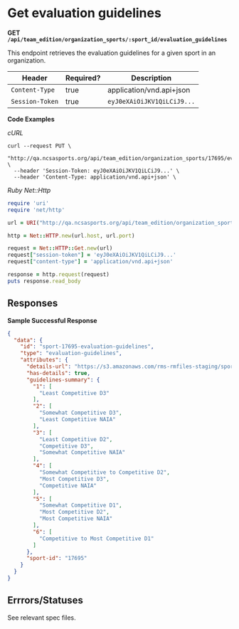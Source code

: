 # Get evaluation guidelines

**GET `/api/team_edition/organization_sports/:sport_id/evaluation_guidelines`**

This endpoint retrieves the evaluation guidelines for a given sport in an organization.

| Header          | Required? | Description                |
|-----------------|-----------|----------------------------|
| `Content-Type`  | true      | application/vnd.api+json   |
| `Session-Token` | true      | `eyJ0eXAiOiJKV1QiLCiJ9...` |

**Code Examples**

_cURL_

```shell
curl --request PUT \
  "http://qa.ncsasports.org/api/team_edition/organization_sports/17695/evaluation_guidelines" \
  --header 'Session-Token: eyJ0eXAiOiJKV1QiLCiJ9...' \
  --header 'Content-Type: application/vnd.api+json' \
```


_Ruby Net::Http_

```ruby
require 'uri'
require 'net/http'

url = URI("http://qa.ncsasports.org/api/team_edition/organization_sports/17695/evaluation_guidelines")

http = Net::HTTP.new(url.host, url.port)

request = Net::HTTP::Get.new(url)
request["session-token"] = 'eyJ0eXAiOiJKV1QiLCiJ9...'
request["content-type"] = 'application/vnd.api+json'

response = http.request(request)
puts response.read_body
```

## Responses

**Sample Successful Response**

```json
{
  "data": {
    "id": "sport-17695-evaluation-guidelines",
    "type": "evaluation-guidelines",
    "attributes": {
      "details-url": "https://s3.amazonaws.com/rms-rmfiles-staging/sports_rubricks/All-Sports-Guidelines2016-Mens-Volleyball.pdf",
      "has-details": true,
      "guidelines-summary": {
        "1": [
          "Least Competitive D3"
        ],
        "2": [
          "Somewhat Competitive D3",
          "Least Competitive NAIA"
        ],
        "3": [
          "Least Competitive D2",
          "Competitive D3",
          "Somewhat Competitive NAIA"
        ],
        "4": [
          "Somewhat Competitive to Competitive D2",
          "Most Competitive D3",
          "Competitive NAIA"
        ],
        "5": [
          "Somewhat Competitive D1",
          "Most Competitive D2",
          "Most Competitive NAIA"
        ],
        "6": [
          "Competitive to Most Competitive D1"
        ]
      },
      "sport-id": "17695"
    }
  }
}
```



## Errrors/Statuses

See relevant spec files.
